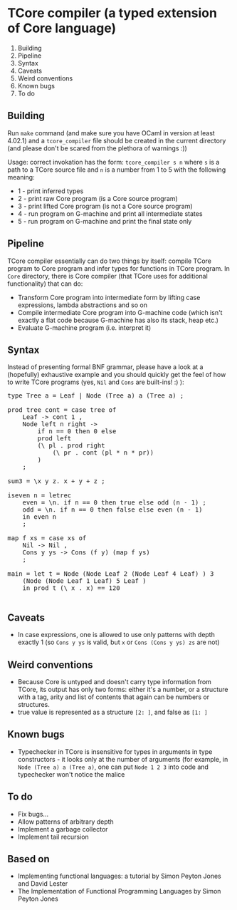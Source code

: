 # TCore compiler (a typed extension of Core language)

1. Building
2. Pipeline
3. Syntax
4. Caveats
5. Weird conventions
6. Known bugs
7. To do

## Building

Run `make` command (and make sure you have OCaml in version at least 4.02.1) and a `tcore_compiler` file should be created in the current directory
(and please don't be scared from the plethora of warnings :))

Usage:
correct invokation has the form: `tcore_compiler s n`
where `s` is a path to a TCore source file and `n` is a number
from 1 to 5 with the following meaning:

* 1 - print inferred types
* 2 - print raw Core program (is a Core source program)
* 3 - print lifted Core program (is not a Core source program)
* 4 - run program on G-machine and print all intermediate states
* 5 - run program on G-machine and print the final state only

## Pipeline

TCore compiler essentially can do two things by itself: compile TCore program to Core program and infer types for functions in TCore program.
In `Core` directory, there is Core compiler (that TCore uses for additional functionality) that can do:

* Transform Core program into intermediate form by lifting case expressions, lambda abstractions and so on
* Compile intermediate Core program into G-machine code (which isn't exactly a flat code because G-machine has also its stack, heap etc.)
* Evaluate G-machine program (i.e. interpret it)

## Syntax

Instead of presenting formal BNF grammar, please have a look at
a (hopefully) exhaustive example and you should quickly get the feel
of how to write TCore programs (yes, `Nil` and `Cons` are built-ins! :) ):

<pre>
type Tree a = Leaf | Node (Tree a) a (Tree a) ;

prod tree cont = case tree of
	Leaf -> cont 1 ,
	Node left n right ->
		if n == 0 then 0 else
		prod left
		(\ pl . prod right
			(\ pr . cont (pl * n * pr))
		)
	;

sum3 = \x y z. x + y + z ;

iseven n = letrec
	even = \n. if n == 0 then true else odd (n - 1) ;
	odd = \n. if n == 0 then false else even (n - 1)
	in even n
	;

map f xs = case xs of
	Nil -> Nil ,
	Cons y ys -> Cons (f y) (map f ys)
	;

main = let t = Node (Node Leaf 2 (Node Leaf 4 Leaf) ) 3 
	(Node (Node Leaf 1 Leaf) 5 Leaf )
	in prod t (\ x . x) == 120

</pre>

## Caveats

* In case expressions, one is allowed to use only patterns with
depth exactly 1 (so `Cons y ys` is valid, but `x` or `Cons (Cons y ys) zs` are not)

## Weird conventions

* Because Core is untyped and doesn't carry type information from TCore, its output has only two forms: either it's a number, or a structure with a tag, arity and list of contents that again can be numbers or structures.
* true value is represented as a structure `[2: ]`, and false as `[1: ]`

## Known bugs

* Typechecker in TCore is insensitive for types in arguments in type constructors - it looks only at the number of arguments (for example, in `Node (Tree a) a (Tree a)`, one can put `Node 1 2 3` into code and typechecker won't notice the malice

## To do

* Fix bugs...
* Allow patterns of arbitrary depth
* Implement a garbage collector
* Implement tail recursion

## Based on
* Implementing functional languages: a tutorial by Simon Peyton Jones and David Lester
* The Implementation of Functional Programming Languages by Simon Peyton Jones

